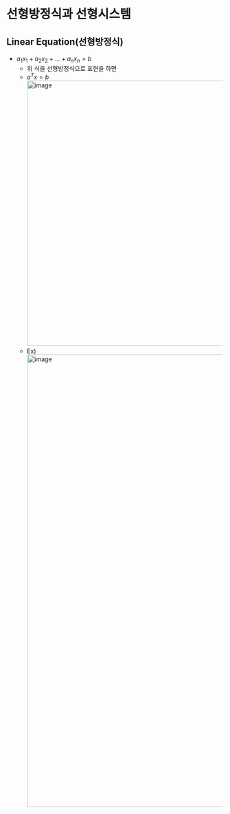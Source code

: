 # 선형방정식과 선형시스템

## Linear Equation(선형방정식)

- $a_{1}x_{1} + a_{2}x_{2} + ... + a_{n}x_{n} = b$
  - 위 식을 선형방정식으로 표현을 하면
  - $a^{T}x = b$ <br/>
    <img width="617" alt="image" src="https://github.com/y100861/Linear_Algebra/assets/107607076/9dc0cc78-c267-4191-8116-6d14d2fca999">
  - Ex) <br/>
    <img width="1052" alt="image" src="https://github.com/y100861/Linear_Algebra/assets/107607076/249274f0-904d-45f0-ab2d-9d76e486b186">

